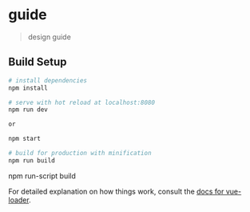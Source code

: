 # guide

> design guide

## Build Setup

```bash
# install dependencies
npm install

# serve with hot reload at localhost:8080
npm run dev

or

npm start

# build for production with minification
npm run build
```

npm run-script build

For detailed explanation on how things work, consult the [docs for vue-loader](http://vuejs.github.io/vue-loader).
